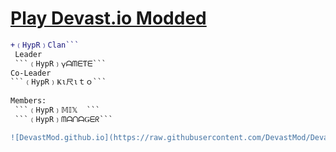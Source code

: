 # <a href="https://devastmod.github.io/" class="button big">Play Devast.io Modded</a>
```diff
+﹙HypR﹚Clan```   
 Leader  
 ```﹙HypR﹚𐍅ᗩᗰᗴƬᗴ```  
Co-Leader  
```﹙HypR﹚Ҝι尺ιｔｏ``` 
  
Members:   
 ```﹙HypR﹚𝕄𝕀𝕏  ```  
 ```﹙HypR﹚ᗰᗩᑎᗩǤᗴᖇ```  

![DevastMod.github.io](https://raw.githubusercontent.com/DevastMod/DevastMod.github.io/main/img/HypR-Modded-Github.png)
